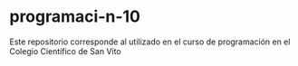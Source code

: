 # programaci-n-10
Este repositorio corresponde al utilizado en el curso de programación en el Colegio Científico de San Vito
